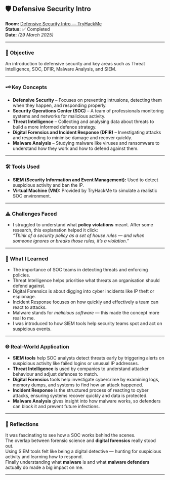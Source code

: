 ## 🛡️ Defensive Security Intro

**Room:** [Defensive Security Intro — TryHackMe](https://tryhackme.com/room/defensivesecurityintro)  
**Status:** ✅ Completed  
**Date:** *(29 March 2025)*

---

### 🎯 Objective
An introduction to defensive security and key areas such as Threat Intelligence, SOC, DFIR, Malware Analysis, and SIEM.

---

### 🗝️ Key Concepts
- **Defensive Security** – Focuses on preventing intrusions, detecting them when they happen, and responding properly.
- **Security Operations Center (SOC)** – A team of professionals monitoring systems and networks for malicious activity.
- **Threat Intelligence** – Collecting and analysing data about threats to build a more informed defence strategy.
- **Digital Forensics and Incident Response (DFIR)** – Investigating attacks and responding to minimise damage and recover quickly.
- **Malware Analysis** – Studying malware like viruses and ransomware to understand how they work and how to defend against them.


---

### 🛠️ Tools Used
- **SIEM (Security Information and Event Management):** Used to detect suspicious activity and ban the IP.
- **Virtual Machine (VM):** Provided by TryHackMe to simulate a realistic SOC environment.

---

### ⚠️ Challenges Faced
- I struggled to understand what **policy violations** meant. After some research, this explanation helped it click:  
  *“Think of a security policy as a set of house rules — and when someone ignores or breaks those rules, it’s a violation.”*

---

### 🧠 What I Learned
- The importance of SOC teams in detecting threats and enforcing policies.
- Threat Intelligence helps prioritise what threats an organisation should defend against.
- Digital Forensics is about digging into cyber incidents like IP theft or espionage.
- Incident Response focuses on how quickly and effectively a team can react to attacks.
- Malware stands for *malicious software* — this made the concept more real to me.
- I was introduced to how SIEM tools help security teams spot and act on suspicious events.

---

### 🌐 Real-World Application
- **SIEM tools** help SOC analysts detect threats early by triggering alerts on suspicious activity like failed logins or unusual IP addresses.
- **Threat Intelligence** is used by companies to understand attacker behaviour and adjust defences to match.
- **Digital Forensics** tools help investigate cybercrime by examining logs, memory dumps, and systems to find how an attack happened.
- **Incident Response** is the structured process of reacting to cyber attacks, ensuring systems recover quickly and data is protected.
- **Malware Analysis** gives insight into how malware works, so defenders can block it and prevent future infections.

---

### 💭 Reflections
It was fascinating to see how a SOC works behind the scenes.  
The overlap between forensic science and **digital forensics** really stood out.  
Using SIEM tools felt like being a digital detective — hunting for suspicious activity and learning how to respond.  
Finally understanding what **malware** is and what **malware defenders** actually do made a big impact on me.

---
